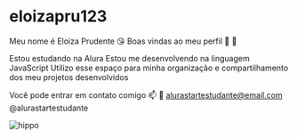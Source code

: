# eloizapru123
Meu nome é Eloiza Prudente :kissing_heart:
Boas vindas ao meu perfil :kiss: :sparkling_heart:

Estou estudando na Alura 
Estou me desenvolvendo na linguagem JavaScript
Utilizo esse espaço para minha organização e compartilhamento dos meu projetos desenvolvidos

Você pode entrar em contato comigo 📫 :unicorn:
alurastartestudante@email.com
@alurastartestudante

![hippo](https://images.onwardstate.com/uploads/2015/05/oie_14175751vZSQRLEn.gif)
